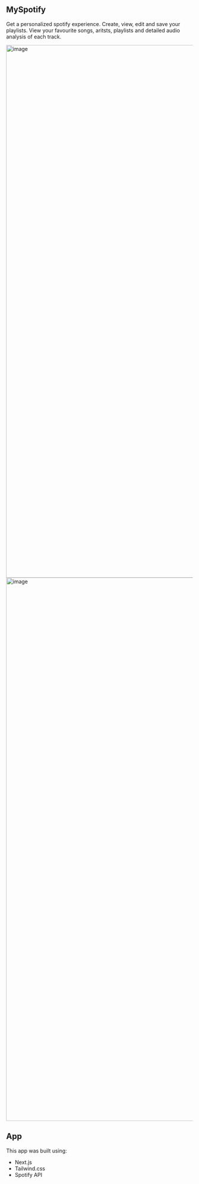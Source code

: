 ## MySpotify

Get a personalized spotify experience. Create, view, edit and save your playlists. View your favourite songs, aritsts, playlists and detailed audio analysis of each track.

<img width="1438" alt="image" src="https://github.com/ryannhu/mySpotify/assets/92134792/71d40933-6ba2-4c64-b022-134857e4c15c">

<img width="1467" alt="image" src="https://github.com/ryannhu/mySpotify/assets/92134792/546e6555-9ef3-4a80-be5b-6dcbf58a7a6f">

## App

This app was built using:
- Next.js
- Tailwind.css
- Spotify API
